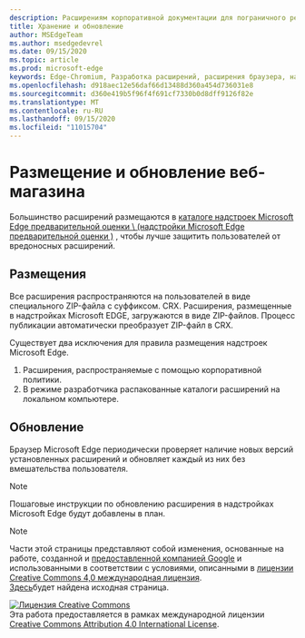 ```yaml
---
description: Расширениям корпоративной документации для пограничного решения (Chromium).
title: Хранение и обновление
author: MSEdgeTeam
ms.author: msedgedevrel
ms.date: 09/15/2020
ms.topic: article
ms.prod: microsoft-edge
keywords: Edge-Chromium, Разработка расширений, расширения браузера, надстройки, центр партнера, разработчик
ms.openlocfilehash: d918aec12e56daf66d13488d360a454d736031e8
ms.sourcegitcommit: d360e419b5f96f4f691cf7330b0d8dff9126f82e
ms.translationtype: MT
ms.contentlocale: ru-RU
ms.lasthandoff: 09/15/2020
ms.locfileid: "11015704"
---
```

# Размещение и обновление веб-магазина  

Большинство расширений размещаются в [каталоге надстроек Microsoft Edge предварительной оценки \ (надстройки Microsoft Edge предварительной оценки \)][MicrosoftStoreExtensions] , чтобы лучше защитить пользователей от вредоносных расширений.  

## Размещения  

Все расширения распространяются на пользователей в виде специального ZIP-файла с суффиксом. CRX.  Расширения, размещенные в надстройках Microsoft EDGE, загружаются в виде ZIP-файлов. Процесс публикации автоматически преобразует ZIP-файл в CRX.  

Существует два исключения для правила размещения надстроек Microsoft Edge.  

1.  Расширения, распространяемые с помощью корпоративной политики.  
1.  В режиме разработчика распакованные каталоги расширений на локальном компьютере.  

## Обновление  

Браузер Microsoft Edge периодически проверяет наличие новых версий установленных расширений и обновляет каждый из них без вмешательства пользователя.  

> [!NOTE]
> Пошаговые инструкции по обновлению расширения в надстройках Microsoft Edge будут добавлены в план.  

<!-- image links -->

<!-- links -->  

[MicrosoftStoreExtensions]: https://microsoftedge.microsoft.com/insider-addons/category/EdgeExtensions "Расширения — надстройки для участников программы предварительной оценки Microsoft Edge"  

> [!NOTE]
> Части этой страницы представляют собой изменения, основанные на работе, созданной и [предоставленной компанией Google][GoogleSitePolicies] и использованными в соответствии с условиями, описанными в [лицензии Creative Commons 4,0 международная лицензия][CCA4IL].  
> [Здесь](https://developer.chrome.com/extensions/hosting)будет найдена исходная страница.  

[![Лицензия Creative Commons][CCby4Image]][CCA4IL]  
Эта работа предоставляется в рамках международной лицензии [Creative Commons Attribution 4.0 International License][CCA4IL].  

[CCA4IL]: https://creativecommons.org/licenses/by/4.0  
[CCby4Image]: https://i.creativecommons.org/l/by/4.0/88x31.png  
[GoogleSitePolicies]: https://developers.google.com/terms/site-policies  
